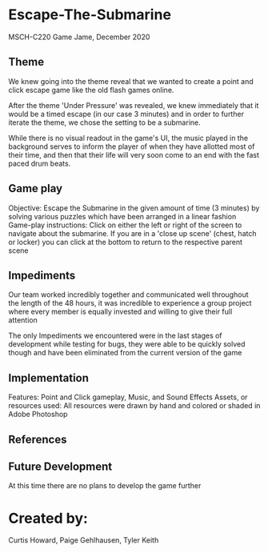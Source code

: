 # Escape-The-Submarine
MSCH-C220 Game Jame, December 2020

##	Theme
We knew going into the theme reveal that we wanted to create a point and click escape game like the old flash games online.

After the theme 'Under Pressure' was revealed, we knew immediately that it would be a timed escape (in our case 3 minutes) and in order to further iterate the theme, we chose the setting to be a submarine.

While there is no visual readout in the game's UI, the music played in the background serves to inform the player of when they have allotted most of their time, and then that their life will very soon come to an end with the fast paced drum beats.

##	Game play
Objective: Escape the Submarine in the given amount of time (3 minutes) by solving various puzzles which have been arranged in a linear fashion
Game-play instructions: Click on either the left or right of the screen to navigate about the submarine. If you are in a 'close up scene' (chest, hatch or locker) you can click at the bottom to return to the respective parent scene

##	Impediments
Our team worked incredibly together and communicated well throughout the length of the 48 hours, it was incredible to experience a group project where every member is equally invested and willing to give their full attention

The only Impediments we encountered were in the last stages of development while testing for bugs, they were able to be quickly solved though and have been eliminated from the current version of the game

##	Implementation
Features: Point and Click gameplay, Music, and Sound Effects
Assets, or resources used: All resources were drawn by hand and colored or shaded in Adobe Photoshop

##	References

##	Future Development
At this time there are no plans to develop the game further

#	Created by:
Curtis Howard, Paige Gehlhausen, Tyler Keith
